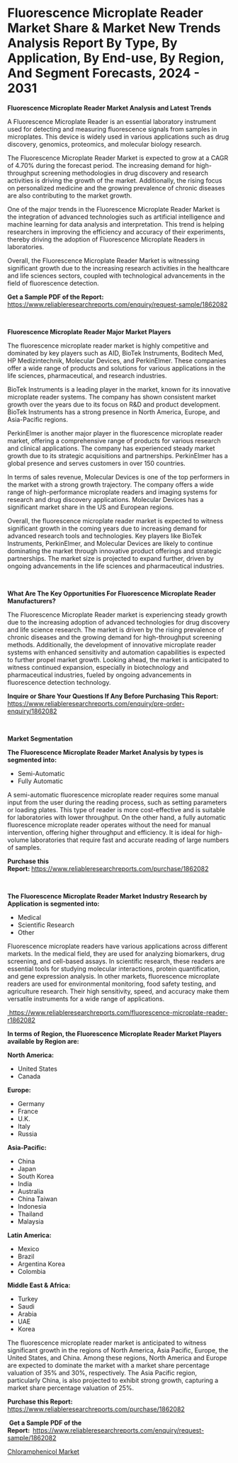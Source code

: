 <p><h1>Fluorescence Microplate Reader Market Share & Market New Trends Analysis Report By Type, By Application, By End-use, By Region, And Segment Forecasts, 2024 - 2031</h1></p><p><strong>Fluorescence Microplate Reader Market Analysis and Latest Trends</strong></p>
<p><p>A Fluorescence Microplate Reader is an essential laboratory instrument used for detecting and measuring fluorescence signals from samples in microplates. This device is widely used in various applications such as drug discovery, genomics, proteomics, and molecular biology research.</p><p>The Fluorescence Microplate Reader Market is expected to grow at a CAGR of 4.70% during the forecast period. The increasing demand for high-throughput screening methodologies in drug discovery and research activities is driving the growth of the market. Additionally, the rising focus on personalized medicine and the growing prevalence of chronic diseases are also contributing to the market growth.</p><p>One of the major trends in the Fluorescence Microplate Reader Market is the integration of advanced technologies such as artificial intelligence and machine learning for data analysis and interpretation. This trend is helping researchers in improving the efficiency and accuracy of their experiments, thereby driving the adoption of Fluorescence Microplate Readers in laboratories.</p><p>Overall, the Fluorescence Microplate Reader Market is witnessing significant growth due to the increasing research activities in the healthcare and life sciences sectors, coupled with technological advancements in the field of fluorescence detection.</p></p>
<p><strong>Get a Sample PDF of the Report:&nbsp;</strong> <a href="https://www.reliableresearchreports.com/enquiry/request-sample/1862082">https://www.reliableresearchreports.com/enquiry/request-sample/1862082</a></p>
<p>&nbsp;</p>
<p><strong>Fluorescence Microplate Reader Major Market Players</strong></p>
<p><p>The fluorescence microplate reader market is highly competitive and dominated by key players such as AID, BioTek Instruments, Boditech Med, HP Medizintechnik, Molecular Devices, and PerkinElmer. These companies offer a wide range of products and solutions for various applications in the life sciences, pharmaceutical, and research industries.</p><p>BioTek Instruments is a leading player in the market, known for its innovative microplate reader systems. The company has shown consistent market growth over the years due to its focus on R&D and product development. BioTek Instruments has a strong presence in North America, Europe, and Asia-Pacific regions.</p><p>PerkinElmer is another major player in the fluorescence microplate reader market, offering a comprehensive range of products for various research and clinical applications. The company has experienced steady market growth due to its strategic acquisitions and partnerships. PerkinElmer has a global presence and serves customers in over 150 countries.</p><p>In terms of sales revenue, Molecular Devices is one of the top performers in the market with a strong growth trajectory. The company offers a wide range of high-performance microplate readers and imaging systems for research and drug discovery applications. Molecular Devices has a significant market share in the US and European regions.</p><p>Overall, the fluorescence microplate reader market is expected to witness significant growth in the coming years due to increasing demand for advanced research tools and technologies. Key players like BioTek Instruments, PerkinElmer, and Molecular Devices are likely to continue dominating the market through innovative product offerings and strategic partnerships. The market size is projected to expand further, driven by ongoing advancements in the life sciences and pharmaceutical industries.</p></p>
<p>&nbsp;</p>
<p><strong>What Are The Key Opportunities For Fluorescence Microplate Reader Manufacturers?</strong></p>
<p><p>The Fluorescence Microplate Reader market is experiencing steady growth due to the increasing adoption of advanced technologies for drug discovery and life science research. The market is driven by the rising prevalence of chronic diseases and the growing demand for high-throughput screening methods. Additionally, the development of innovative microplate reader systems with enhanced sensitivity and automation capabilities is expected to further propel market growth. Looking ahead, the market is anticipated to witness continued expansion, especially in biotechnology and pharmaceutical industries, fueled by ongoing advancements in fluorescence detection technology.</p></p>
<p><strong>Inquire or Share Your Questions If Any Before Purchasing This Report:</strong> <a href="https://www.reliableresearchreports.com/enquiry/pre-order-enquiry/1862082">https://www.reliableresearchreports.com/enquiry/pre-order-enquiry/1862082</a></p>
<p>&nbsp;</p>
<p><strong>Market Segmentation</strong></p>
<p><strong>The Fluorescence Microplate Reader Market Analysis by types is segmented into:</strong></p>
<p><ul><li>Semi-Automatic</li><li>Fully Automatic</li></ul></p>
<p><p>A semi-automatic fluorescence microplate reader requires some manual input from the user during the reading process, such as setting parameters or loading plates. This type of reader is more cost-effective and is suitable for laboratories with lower throughput. On the other hand, a fully automatic fluorescence microplate reader operates without the need for manual intervention, offering higher throughput and efficiency. It is ideal for high-volume laboratories that require fast and accurate reading of large numbers of samples.</p></p>
<p><strong>Purchase this Report:&nbsp;</strong><a href="https://www.reliableresearchreports.com/purchase/1862082">https://www.reliableresearchreports.com/purchase/1862082</a></p>
<p>&nbsp;</p>
<p><strong>The Fluorescence Microplate Reader Market Industry Research by Application is segmented into:</strong></p>
<p><ul><li>Medical</li><li>Scientific Research</li><li>Other</li></ul></p>
<p><p>Fluorescence microplate readers have various applications across different markets. In the medical field, they are used for analyzing biomarkers, drug screening, and cell-based assays. In scientific research, these readers are essential tools for studying molecular interactions, protein quantification, and gene expression analysis. In other markets, fluorescence microplate readers are used for environmental monitoring, food safety testing, and agriculture research. Their high sensitivity, speed, and accuracy make them versatile instruments for a wide range of applications.</p></p>
<p><a href="https://www.reliableresearchreports.com/fluorescence-microplate-reader-r1862082">&nbsp;https://www.reliableresearchreports.com/fluorescence-microplate-reader-r1862082</a></p>
<p><strong>In terms of Region, the Fluorescence Microplate Reader Market Players available by Region are:</strong></p>
<p>
    <p> <strong> North America: </strong>
        <ul>
            <li>United States</li>
            <li>Canada</li>
        </ul>
        </p> 
    <p> <strong> Europe: </strong>
        <ul>
            <li>Germany</li>
            <li>France</li>
            <li>U.K.</li>
            <li>Italy</li>
            <li>Russia</li>
        </ul>
        </p> 
    <p> <strong> Asia-Pacific: </strong>
        <ul>
            <li>China</li>
            <li>Japan</li>
            <li>South Korea</li>
            <li>India</li>
            <li>Australia</li>
            <li>China Taiwan</li>
            <li>Indonesia</li>
            <li>Thailand</li>
            <li>Malaysia</li>
        </ul>
        </p> 
    <p> <strong> Latin America: </strong>
        <ul>
            <li>Mexico</li>
            <li>Brazil</li>
            <li>Argentina Korea</li>
            <li>Colombia</li>
        </ul>
        </p> 
    <p> <strong> Middle East & Africa: </strong>
        <ul>
            <li>Turkey</li>
            <li>Saudi</li>
            <li>Arabia</li>
            <li>UAE</li>
            <li>Korea</li>
        </ul>
    </p>
    </p>
<p><p>The fluorescence microplate reader market is anticipated to witness significant growth in the regions of North America, Asia Pacific, Europe, the United States, and China. Among these regions, North America and Europe are expected to dominate the market with a market share percentage valuation of 35% and 30%, respectively. The Asia Pacific region, particularly China, is also projected to exhibit strong growth, capturing a market share percentage valuation of 25%.</p></p>
<p><strong>Purchase this Report: </strong><a href="https://www.reliableresearchreports.com/purchase/1862082">https://www.reliableresearchreports.com/purchase/1862082</a></p>
<p>&nbsp;<strong>Get a Sample PDF of the Report:&nbsp;&nbsp;</strong><a href="https://www.reliableresearchreports.com/enquiry/request-sample/1862082">https://www.reliableresearchreports.com/enquiry/request-sample/1862082</a></p>
<p><strong></strong></p>
<p><p><a href="https://chivalrous-flock-a86.notion.site/Global-Chloramphenicol-Market-Size-and-Market-Trends-Insights-and-Projections-from-2024-to-2031-43e3ffac95474db5b005a1f05ccd1e9c">Chloramphenicol Market</a></p></p>